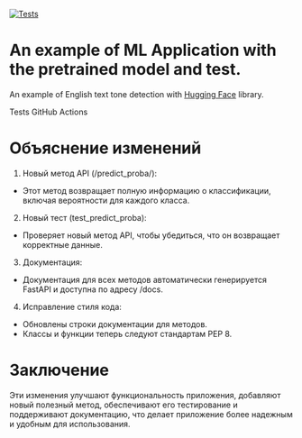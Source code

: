 [![Tests](https://github.com/tokarevsas31/ml_fastapi_tests/actions/workflows/python-app.yml/badge.svg)](https://github.com/tokarevsas31/ml_fastapi_tests/actions/workflows/python-app.yml)

# An example of ML Application with the pretrained model and test.

An example of English text tone detection with [Hugging Face](https://huggingface.co/) library.


Tests GitHub Actions

# Объяснение изменений
1. Новый метод API (/predict_proba/):

- Этот метод возвращает полную информацию о классификации, включая вероятности для каждого класса.
  
2. Новый тест (test_predict_proba):

- Проверяет новый метод API, чтобы убедиться, что он возвращает корректные данные.
  
3. Документация:

- Документация для всех методов автоматически генерируется FastAPI и доступна по адресу /docs.
  
4. Исправление стиля кода:

- Обновлены строки документации для методов.
- Классы и функции теперь следуют стандартам PEP 8.

# Заключение
Эти изменения улучшают функциональность приложения, добавляют новый полезный метод, обеспечивают его тестирование и поддерживают документацию, что делает приложение более надежным и удобным для использования.





